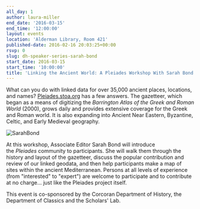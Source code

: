 ```yaml
---
all_day: 1
author: laura-miller
end_date: '2016-03-15'
end_time: '12:00:00'
layout: events
location: 'Alderman Library, Room 421'
published-date: 2016-02-16 20:03:25+00:00
rsvp: 0
slug: dh-speaker-series-sarah-bond
start_date: 2016-03-15
start_time: '10:00:00'
title: 'Linking the Ancient World: A Pleiades Workshop With Sarah Bond'
---
```


What can you do with linked data for over 35,000 ancient places, locations, and names? [Pleiades.stoa.org](http://pleiades.stoa.org/) has a few answers. The gazetteer, which began as a means of digitizing the _Barrington Atlas of the Greek and Roman World_ (2000), grows daily and provides extensive coverage for the Greek and Roman world. It is also expanding into Ancient Near Eastern, Byzantine, Celtic, and Early Medieval geography.

![SarahBond](http://static.scholarslab.org/wp-content/uploads/2016/02/SarahBond-225x300.jpg)

At this workshop, Associate Editor Sarah Bond will introduce the _Pleiades_ community to participants. She will walk them through the history and layout of the gazetteer, discuss the popular contribution and review of our linked geodata, and then help participants make a map of sites within the ancient Mediterranean. Persons at all levels of experience (from "interested" to "expert") are welcome to participate and to contribute at no charge… just like the Pleiades project itself.

This event is co-sponsored by the Corcoran Department of History, the Department of Classics and the Scholars' Lab.


